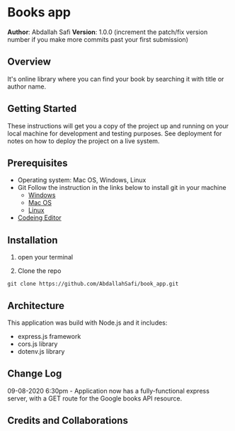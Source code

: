 # Books app

**Author**: Abdallah Safi
**Version**: 1.0.0 (increment the patch/fix version number if you make more commits past your first submission)

## Overview
It's online library where you can find your book by searching it with title or author name.

## Getting Started

These instructions will get you a copy of the project up and running on your local machine for development and testing purposes. See deployment for notes on how to deploy the project on a live system.

## Prerequisites

- Operating system: Mac OS, Windows, Linux
- Git
  Follow the instruction in the links below to install git in your machine
  - [Windows](https://git-scm.com/download/win)
  - [Mac OS](https://git-scm.com/download/mac)
  - [Linux](https://git-scm.com/download/linux)
- [Codeing Editor](https://www.wpbeginner.com/showcase/12-best-code-editors-for-mac-and-windows-for-editing-wordpress-files/)

## Installation

1. open your terminal

2. Clone the repo

`git clone https://github.com/AbdallahSafi/book_app.git`

## Architecture
This application was build with Node.js and it includes:
- express.js framework
- cors.js library
- dotenv.js library

## Change Log
09-08-2020 6:30pm - Application now has a fully-functional express server, with a GET route for the Google books API resource.

## Credits and Collaborations
<!-- Give credit (and a link) to other people or resources that helped you build this application. -->
